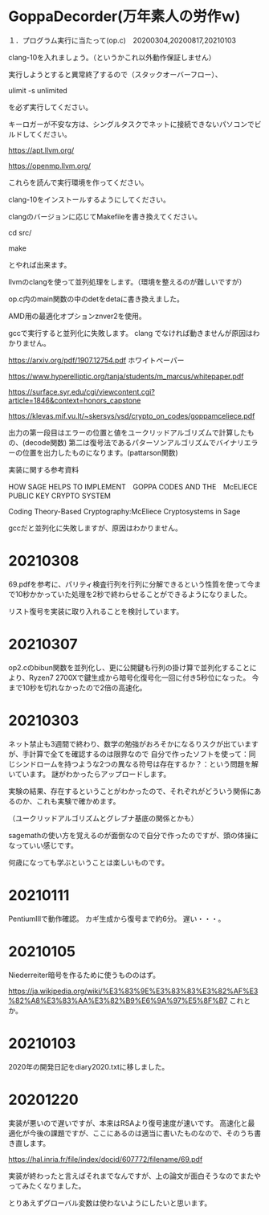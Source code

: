 # GoppaDecorder(万年素人の労作ｗ)

１．プログラム実行に当たって(op.c)　20200304,20200817,20210103

clang-10を入れましょう。（というかこれ以外動作保証しません）

実行しようとすると異常終了するので（スタックオーバーフロー）、

ulimit -s unlimited

を必ず実行してください。

キーロガーが不安な方は、シングルタスクでネットに接続できないパソコンでビルドしてください。


https://apt.llvm.org/

https://openmp.llvm.org/

これらを読んで実行環境を作ってください。

clang-10をインストールするようにしてください。

clangのバージョンに応じてMakefileを書き換えてください。

cd src/

make

とやれば出来ます。

llvmのclangを使って並列処理をします。（環境を整えるのが難しいですが）

op.c内のmain関数の中のdetをdetaに書き換えました。

AMD用の最適化オプションznver2を使用。

gccで実行すると並列化に失敗します。
clang でなければ動きませんが原因はわかりません。

https://arxiv.org/pdf/1907.12754.pdf
ホワイトペーパー

https://www.hyperelliptic.org/tanja/students/m_marcus/whitepaper.pdf

https://surface.syr.edu/cgi/viewcontent.cgi?article=1846&context=honors_capstone

https://klevas.mif.vu.lt/~skersys/vsd/crypto_on_codes/goppamceliece.pdf

出力の第一段目はエラーの位置と値をユークリッドアルゴリズムで計算したもの、(decode関数)
第二は復号法であるパターソンアルゴリズムでバイナリエラーの位置を出力したものになります。(pattarson関数)

実装に関する参考資料

HOW SAGE HELPS TO IMPLEMENT　GOPPA CODES AND THE　McELIECE PUBLIC KEY CRYPTO SYSTEM

Coding Theory-Based Cryptography:McEliece Cryptosystems in Sage

gccだと並列化に失敗しますが、原因はわかりません。


# 20210308

69.pdfを参考に、パリティ検査行列を行列に分解できるという性質を使って今まで10秒かかっていた処理を2秒で終わらせることができるようになりました。

リスト復号を実装に取り入れることを検討しています。

# 20210307

op2.cのbibun関数を並列化し、更に公開鍵も行列の掛け算で並列化することにより、Ryzen7 2700Xで鍵生成から暗号化復号化一回に付き5秒位になった。
今まで10秒を切れなかったので2倍の高速化。

# 20210303

ネット禁止も3週間で終わり、数学の勉強がおろそかになるりスクが出ていますが、手計算で全てを確認するのは限界なので
自分で作ったソフトを使って：同じシンドロームを持つような2つの異なる符号は存在するか？：という問題を解いています。
謎がわかったらアップロードします。

実験の結果、存在するということがわかったので、それぞれがどういう関係にあるのか、これも実験で確かめます。

（ユークリッドアルゴリズムとグレブナ基底の関係とかも）

sagemathの使い方を覚えるのが面倒なので自分で作ったのですが、頭の体操になっていい感じです。

何歳になっても学ぶということは楽しいものです。

# 20210111

PentiumIIIで動作確認。
カギ生成から復号まで約6分。
遅い・・・。

# 20210105

Niederreiter暗号を作るために使うもののはず。

https://ja.wikipedia.org/wiki/%E3%83%9E%E3%83%83%E3%82%AF%E3%82%A8%E3%83%AA%E3%82%B9%E6%9A%97%E5%8F%B7
これとか。

# 20210103

2020年の開発日記をdiary2020.txtに移しました。

# 20201220

実装が悪いので遅いですが、本来はRSAより復号速度が速いです。
高速化と最適化が今後の課題ですが、ここにあるのは適当に書いたものなので、そのうち書き直します。

https://hal.inria.fr/file/index/docid/607772/filename/69.pdf

実装が終わったと言えばそれまでなんですが、上の論文が面白そうなのでまたやってみたくなりました。

とりあえずグローバル変数は使わないようにしたいと思います。


